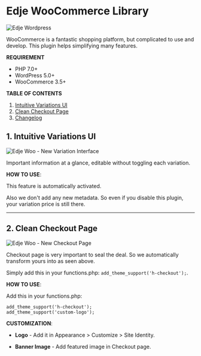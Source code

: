 # Edje WooCommerce Library

![Edje Wordpress](https://raw.github.com/hrsetyono/cdn/master/edje-wp-library/logo.jpg)

WooCommerce is a fantastic shopping platform, but complicated to use and develop. This plugin helps simplifying many features.

**REQUIREMENT**

- PHP 7.0+
- WordPress 5.0+
- WooCommerce 3.5+

**TABLE OF CONTENTS**

1. [Intuitive Variations UI](#1-intuitive-variations-ui)
1. [Clean Checkout Page](#2-clean-checkout-page)
1. [Changelog](https://github.com/hrsetyono/edje-wc-library/wiki/Changelog)


## 1. Intuitive Variations UI

![Edje Woo - New Variation Interface](https://raw.github.com/hrsetyono/cdn/master/edje-wc-library/variation.jpg)

Important information at a glance, editable without toggling each variation.

**HOW TO USE**:

This feature is automatically activated.

Also we don't add any new metadata. So even if you disable this plugin, your variation price is still there.

-----

## 2. Clean Checkout Page

![Edje Woo - New Checkout Page](https://raw.github.com/hrsetyono/cdn/master/edje-wc-library/checkout-design.jpg)

Checkout page is very important to seal the deal. So we automatically transform yours into as seen above.

Simply add this in your functions.php: `add_theme_support('h-checkout');`.

**HOW TO USE**:

Add this in your functions.php:

```
add_theme_support('h-checkout');
add_theme_support('custom-logo');
```

**CUSTOMIZATION**:

- **Logo** - Add it in Appearance > Customize > Site Identity.

- **Banner Image** - Add featured image in Checkout page.
